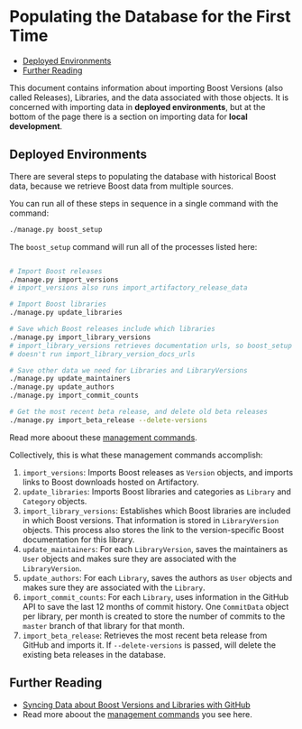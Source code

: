 # Populating the Database for the First Time

- [Deployed Environments](#deployed-environments)
- [Further Reading](#further-reading)

This document contains information about importing Boost Versions (also called Releases), Libraries, and the data associated with those objects. It is concerned with importing data in **deployed environments**, but at the bottom of the page there is a section on importing data for **local development**.

## Deployed Environments

There are several steps to populating the database with historical Boost data, because we retrieve Boost data from multiple sources.

You can run all of these steps in sequence in a single command with the command:

```bash
./manage.py boost_setup
```

The `boost_setup` command will run all of the processes listed here:

```bash

# Import Boost releases
./manage.py import_versions
# import_versions also runs import_artifactory_release_data

# Import Boost libraries
./manage.py update_libraries

# Save which Boost releases include which libraries
./manage.py import_library_versions
# import_library_versions retrieves documentation urls, so boost_setup
# doesn't run import_library_version_docs_urls

# Save other data we need for Libraries and LibraryVersions
./manage.py update_maintainers
./manage.py update_authors
./manage.py import_commit_counts

# Get the most recent beta release, and delete old beta releases
./manage.py import_beta_release --delete-versions
```

Read more aboout these [management commands](./commands.md).

Collectively, this is what these management commands accomplish:

1. `import_versions`: Imports Boost releases as `Version` objects, and imports links to Boost downloads hosted on Artifactory.
2. `update_libraries`: Imports Boost libraries and categories as `Library` and `Category` objects.
3. `import_library_versions`: Establishes which Boost libraries are included in which Boost versions. That information is stored in `LibraryVersion` objects. This process also stores the link to the version-specific Boost documentation for this library.
4. `update_maintainers`: For each `LibraryVersion`, saves the maintainers as `User` objects and makes sure they are associated with the `LibraryVersion`.
5. `update_authors`: For each `Library`, saves the authors as `User` objects and makes sure they are associated with the `Library`.
6. `import_commit_counts`: For each `Library`, uses information in the GitHub API to save the last 12 months of commit history. One `CommitData` object per library, per month is created to store the number of commits to the `master` branch of that library for that month.
7. `import_beta_release`: Retrieves the most recent beta release from GitHub and imports it. If `--delete-versions` is passed, will delete the existing beta releases in the database.

## Further Reading

- [Syncing Data about Boost Versions and Libraries with GitHub](./syncing_data_with_github.md)
- Read more aboout the [management commands](./commands.md) you see here.
